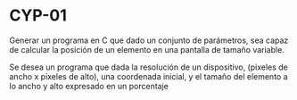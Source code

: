 # CYP-01
Generar un programa en C que dado un conjunto de parámetros, sea capaz de calcular la posición de un elemento en una pantalla de tamaño variable.

Se desea un programa que dada la resolución de un dispositivo, (pixeles de ancho x pixeles de alto), una
coordenada inicial, y el tamaño del elemento a lo ancho y alto expresado en un porcentaje

